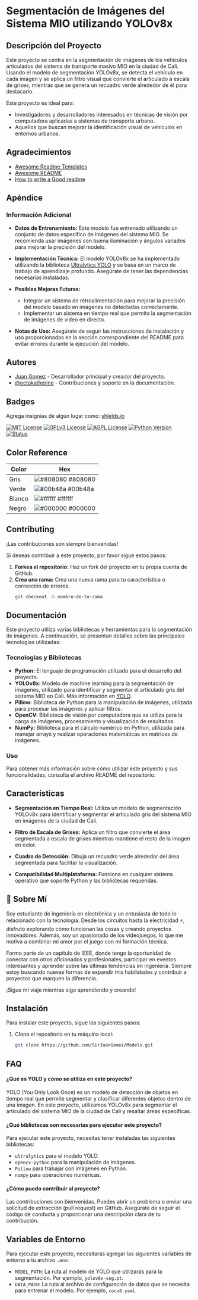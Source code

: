 # Segmentación de Imágenes del Sistema MIO utilizando YOLOv8x

## Descripción del Proyecto

Este proyecto se centra en la segmentación de imágenes de los vehículos articulados del sistema de transporte masivo MIO en la ciudad de Cali. Usando el modelo de segmentación YOLOv8x, se detecta el vehículo en cada imagen y se aplica un filtro visual que convierte el articulado a escala de grises, mientras que se genera un recuadro verde alrededor de él para destacarlo.

Este proyecto es ideal para:
- Investigadores y desarrolladores interesados en técnicas de visión por computadora aplicadas a sistemas de transporte urbano.
- Aquellos que buscan mejorar la identificación visual de vehículos en entornos urbanos.
## Agradecimientos

- [Awesome Readme Templates](https://awesomeopensource.com/project/elangosundar/awesome-README-templates)
- [Awesome README](https://github.com/matiassingers/awesome-readme)
- [How to write a Good readme](https://bulldogjob.com/news/449-how-to-write-a-good-readme-for-your-github-project)

## Apéndice

### Información Adicional

- **Datos de Entrenamiento:** Este modelo fue entrenado utilizando un conjunto de datos específico de imágenes del sistema MIO. Se recomienda usar imágenes con buena iluminación y ángulos variados para mejorar la precisión del modelo.

- **Implementación Técnica:** El modelo YOLOv8x se ha implementado utilizando la biblioteca [Ultralytics YOLO](https://github.com/ultralytics/yolov5) y se basa en un marco de trabajo de aprendizaje profundo. Asegúrate de tener las dependencias necesarias instaladas.

- **Posibles Mejoras Futuras:**
  - Integrar un sistema de retroalimentación para mejorar la precisión del modelo basado en imágenes no detectadas correctamente.
  - Implementar un sistema en tiempo real que permita la segmentación de imágenes de video en directo.

- **Notas de Uso:** Asegúrate de seguir las instrucciones de instalación y uso proporcionadas en la sección correspondiente del README para evitar errores durante la ejecución del modelo.

## Autores

- [Juan Gomez](https://github.com/SirJuanGomez) - Desarrollador principal y creador del proyecto.
- [@octokatherine](https://www.github.com/octokatherine) - Contribuciones y soporte en la documentación.
## Badges

Agrega insignias de algún lugar como: [shields.io](https://shields.io/)

[![MIT License](https://img.shields.io/badge/License-MIT-green.svg)](https://choosealicense.com/licenses/mit/)
[![GPLv3 License](https://img.shields.io/badge/License-GPL%20v3-yellow.svg)](https://opensource.org/licenses/)
[![AGPL License](https://img.shields.io/badge/license-AGPL-blue.svg)](http://www.gnu.org/licenses/agpl-3.0)
[![Python Version](https://img.shields.io/badge/Python-3.8%2B-blue.svg)](https://www.python.org/downloads/)
[![Status](https://img.shields.io/badge/status-active-brightgreen.svg)](https://github.com/SirJuanGomez/Modelo)
## Color Reference

| Color          | Hex                                                                |
| -------------- | ------------------------------------------------------------------ |
| Gris           | ![#808080](https://via.placeholder.com/10/808080?text=+) #808080    |
| Verde          | ![#00b48a](https://via.placeholder.com/10/00b48a?text=+) #00b48a    |
| Blanco         | ![#ffffff](https://via.placeholder.com/10/ffffff?text=+) #ffffff    |
| Negro          | ![#000000](https://via.placeholder.com/10/000000?text=+) #000000    |
## Contributing

¡Las contribuciones son siempre bienvenidas!

Si deseas contribuir a este proyecto, por favor sigue estos pasos:

1. **Forkea el repositorio:** Haz un fork del proyecto en tu propia cuenta de GitHub.
2. **Crea una rama:** Crea una nueva rama para tu característica o corrección de errores.
   ```bash
   git checkout -b nombre-de-tu-rama
## Documentación

Este proyecto utiliza varias bibliotecas y herramientas para la segmentación de imágenes. A continuación, se presentan detalles sobre las principales tecnologías utilizadas:

### Tecnologías y Bibliotecas

- **Python:** El lenguaje de programación utilizado para el desarrollo del proyecto.
- **YOLOv8x:** Modelo de machine learning para la segmentación de imágenes, utilizado para identificar y segmentar el articulado gris del sistema MIO en Cali. Más información en [YOLO](https://github.com/ultralytics/yolov8).
- **Pillow:** Biblioteca de Python para la manipulación de imágenes, utilizada para procesar las imágenes y aplicar filtros.
- **OpenCV:** Biblioteca de visión por computadora que se utiliza para la carga de imágenes, procesamiento y visualización de resultados.
- **NumPy:** Biblioteca para el cálculo numérico en Python, utilizada para manejar arrays y realizar operaciones matemáticas en matrices de imágenes.

### Uso

Para obtener más información sobre cómo utilizar este proyecto y sus funcionalidades, consulta el archivo README del repositorio.
## Características


- **Segmentación en Tiempo Real:** Utiliza un   modelo de segmentación YOLOv8x para identificar y segmentar el articulado gris del sistema MIO en imágenes de la ciudad de Cali.

- **Filtro de Escala de Grises:** Aplica un filtro que convierte el área segmentada a escala de grises mientras mantiene el resto de la imagen en color.

- **Cuadro de Detección:** Dibuja un recuadro verde alrededor del área segmentada para facilitar la visualización.

- **Compatibilidad Multiplataforma:** Funciona en cualquier sistema operativo que soporte Python y las bibliotecas requeridas.
## 🚀 Sobre Mí

Soy estudiante de ingeniería en electrónica y un entusiasta de todo lo relacionado con la tecnología. Desde los circuitos hasta la electricidad ⚡, disfruto explorando cómo funcionan las cosas y creando proyectos innovadores. Además, soy un apasionado de los videojuegos, lo que me motiva a combinar mi amor por el juego con mi formación técnica.

Formo parte de un capítulo de IEEE, donde tengo la oportunidad de conectar con otros aficionados y profesionales, participar en eventos interesantes y aprender sobre las últimas tendencias en ingeniería. Siempre estoy buscando nuevas formas de expandir mis habilidades y contribuir a proyectos que marquen la diferencia.

¡Sigue mi viaje mientras sigo aprendiendo y creando!
## Instalación

Para instalar este proyecto, sigue los siguientes pasos:

1. Clona el repositorio en tu máquina local:
   ```bash
   git clone https://github.com/SirJuanGomez/Modelo.git
## FAQ

#### ¿Qué es YOLO y cómo se utiliza en este proyecto?
YOLO (You Only Look Once) es un modelo de detección de objetos en tiempo real que permite segmentar y clasificar diferentes objetos dentro de una imagen. En este proyecto, utilizamos YOLOv8x para segmentar el articulado del sistema MIO de la ciudad de Cali y resaltar áreas específicas.

#### ¿Qué bibliotecas son necesarias para ejecutar este proyecto?
Para ejecutar este proyecto, necesitas tener instaladas las siguientes bibliotecas:
- `ultralytics` para el modelo YOLO.
- `opencv-python` para la manipulación de imágenes.
- `Pillow` para trabajar con imágenes en Python.
- `numpy` para operaciones numéricas.

#### ¿Cómo puedo contribuir al proyecto?
Las contribuciones son bienvenidas. Puedes abrir un problema o enviar una solicitud de extracción (pull request) en GitHub. Asegúrate de seguir el código de conducta y proporcionar una descripción clara de tu contribución.
## Variables de Entorno

Para ejecutar este proyecto, necesitarás agregar las siguientes variables de entorno a tu archivo `.env`:

- `MODEL_PATH`: La ruta al modelo de YOLO que utilizarás para la segmentación. Por ejemplo, `yolov8x-seg.pt`.
- `DATA_PATH`: La ruta al archivo de configuración de datos que se necesita para entrenar el modelo. Por ejemplo, `coco8.yaml`.

